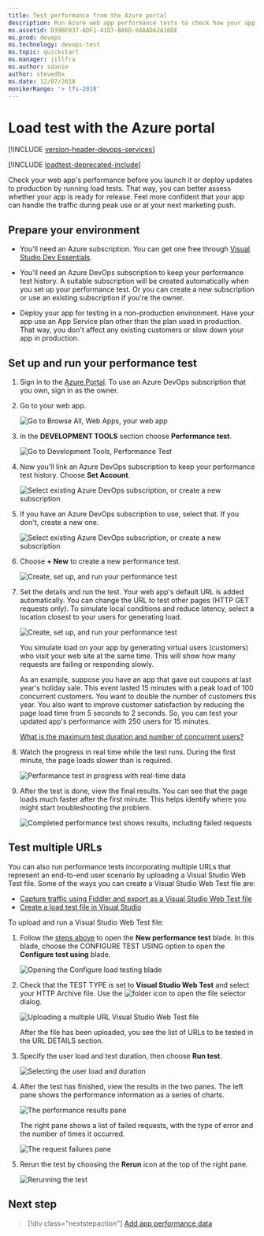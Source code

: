 ```yaml
---
title: Test performance from the Azure portal
description: Run Azure web app performance tests to check how your app handles user load. Measure response time and find failures that might indicate problems.
ms.assetid: D39BF037-ADF1-41D7-BA6D-84AADA2A16DE
ms.prod: devops
ms.technology: devops-test
ms.topic: quickstart
ms.manager: jillfra
ms.author: sdanie
author: steved0x
ms.date: 12/07/2018
monikerRange: '> tfs-2018'
---
```


# Load test with the Azure portal

[!INCLUDE [version-header-devops-services](../_shared/version-header-devops-services.md)] 

[!INCLUDE [loadtest-deprecated-include](../_shared/loadtest-deprecated-include.md)]

Check your web app's performance before you launch it or deploy updates to production by running load tests. 
That way, you can better assess whether your app is ready for release. Feel more
confident that your app can handle the traffic during peak use or at your next marketing push.

<a name="preparetests"></a>
## Prepare your environment

* You'll need an Azure subscription. You can get one free through [Visual Studio Dev Essentials](https://visualstudio.microsoft.com/dev-essentials/).

* You'll need an Azure DevOps subscription to keep your performance test history. A suitable subscription will be created 
  automatically when you set up your performance test. Or you can create a new subscription 
  or use an existing subscription if you're the owner. 

* Deploy your app for testing in a non-production environment. 
  Have your app use an App Service plan other than the plan used in production. 
  That way, you don't affect any existing customers or slow down your app in production. 

<a name="singletest"></a>
## Set up and run your performance test

1. Sign in to the [Azure Portal](https://portal.azure.com). 
   To use an Azure DevOps subscription that you own, 
   sign in as the owner.

1. Go to your web app.

   ![Go to Browse All, Web Apps, your web app](_img/app-service-web-app-performance-test/azure-np-web-apps.png)

1. In the **DEVELOPMENT TOOLS** section choose **Performance test**.

   ![Go to Development Tools, Performance Test](_img/app-service-web-app-performance-test/azure-np-web-app-details-tools-expanded.png)
 
1. Now you'll link an Azure DevOps subscription to keep your performance test history. Choose **Set Account**.

   ![Select existing Azure DevOps subscription, or create a new subscription](_img/app-service-web-app-performance-test/azure-np-no-vso-account.png)

1. If you have an Azure DevOps subscription to use, select that. If you don't, create a new one.

   ![Select existing Azure DevOps subscription, or create a new subscription](_img/app-service-web-app-performance-test/azure-np-select-vso-account.png)

1. Choose **+ New** to create a new performance test.

   ![Create, set up, and run your performance test](_img/app-service-web-app-performance-test/azure-np-select-new-performance-test.png)

1. Set the details and run the test. Your web app's default URL is added automatically. 
   You can change the URL to test other pages (HTTP GET requests only). To simulate local conditions and reduce latency, 
   select a location closest to your users for generating load.

   ![Create, set up, and run your performance test](_img/app-service-web-app-performance-test/azure-np-new-performance-test.png)

   You simulate load on your app by generating virtual users (customers) 
   who visit your web site at the same time. This will show how many 
   requests are failing or responding slowly.

   As an example, suppose you have an app that gave out coupons at last year's holiday sale. 
   This event lasted 15 minutes with a peak load of 100 concurrent customers. 
   You want to double the number of customers this year. You also want to improve 
   customer satisfaction by reducing the page load time from 5 seconds to 2 seconds. 
   So, you can test your updated app's performance with 250 users for 15 minutes.

   [What is the maximum test duration and number of concurrent users?](reference-qa.md#qaazure-limits)
   
1. Watch the progress in real time while the test runs. During the first minute, 
   the page loads slower than is required.

   ![Performance test in progress with real-time data](_img/app-service-web-app-performance-test/azure-np-running-perf-test.png)

1. After the test is done, view the final results. You can see that the page loads much faster 
   after the first minute. This helps identify where you might start troubleshooting the problem.

   ![Completed performance test shows results, including failed requests](_img/app-service-web-app-performance-test/azure-np-perf-test-done.png)

<a name="multitest"></a>
## Test multiple URLs

You can also run performance tests incorporating multiple URLs
that represent an end-to-end user scenario by uploading a Visual
Studio Web Test file. Some of the ways you can create a
Visual Studio Web Test file are:

* [Capture traffic using Fiddler and export as a Visual Studio Web Test file](http://docs.telerik.com/fiddler/Save-And-Load-Traffic/Tasks/VSWebTest)
* [Create a load test file in Visual Studio](run-performance-tests-app-before-release.md)

To upload and run a Visual Studio Web Test file:
 
1. Follow the [steps above](#singletest) to open the **New performance test** blade.
   In this blade, choose the CONFIGURE TEST USING option to open the 
   **Configure test using** blade.  

   ![Opening the Configure load testing blade](_img/app-service-web-app-performance-test/multiple-01-authoring-blade.png)

1. Check that the TEST TYPE is set to **Visual Studio Web Test** and select your HTTP Archive file.
   Use the ![folder](_img/app-service-web-app-performance-test/multiple-folder-icon.png) icon to open the file selector dialog.

   ![Uploading a multiple URL Visual Studio Web Test file](_img/app-service-web-app-performance-test/multiple-01-authoring-blade2.png)

   After the file has been uploaded, you see the list of URLs to be tested in the URL DETAILS section.
 
1. Specify the user load and test duration, then choose **Run test**.

   ![Selecting the user load and duration](_img/app-service-web-app-performance-test/multiple-01-authoring-blade3.png)

1. After the test has finished, view the results in the two panes. The left pane
   shows the performance information as a series of charts.

   ![The performance results pane](_img/app-service-web-app-performance-test/multiple-01a-results.png)

   The right pane shows a list of failed requests, with the type of error and the number
   of times it occurred.

   ![The request failures pane](_img/app-service-web-app-performance-test/multiple-01b-results.png)

1. Rerun the test by choosing the **Rerun** icon at the top of the right pane.

   ![Rerunning the test](_img/app-service-web-app-performance-test/multiple-rerun-test.png)

## Next step

> [!div class="nextstepaction"]
> [Add app performance data](get-performance-data-for-load-tests.md)

